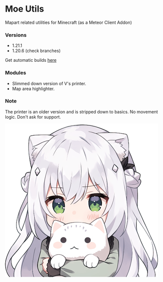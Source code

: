 # Moe Utils
Mapart related utilities for Minecraft (as a Meteor Client Addon)

### Versions
- 1.21.1
- 1.20.6 (check branches)

Get automatic builds [here](https://github.com/Kyuunex/moe-utils/releases)

### Modules
+ Slimmed down version of V's printer.
+ Map area highlighter. 

### Note
The printer is an older version and is stripped down to basics. No movement logic. Don't ask for support.

![moe](src/main/resources/assets/moe-utils/icon.png)
